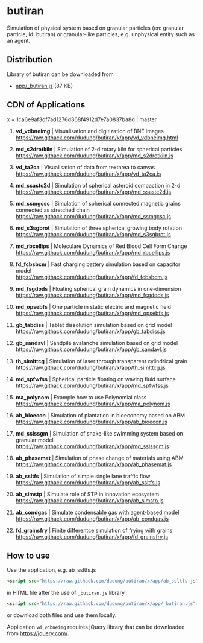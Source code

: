 # butiran
Simulation of physical system based on granular particles (en: granular particle, id: butiran) or granular-like particles, e.g. unphysical entity such as an agent.


## Distribution

Library of butiran can be downloaded from

* [app/_butiran.js](https://github.com/dudung/butiran/blob/master/app/_butiran.js) (87 KB)


## CDN of Applications

x = 1ca6e9af3df7ad1276d368f4912d7e7a0837ba8d | master

1. **vd_vdbneimg** | Visualisation and digitization of BNE images \
https://raw.githack.com/dudung/butiran/x/app/vd_vdbneimg.html

2. **md_s2drotkiln** | Simulation of 2-d rotary kiln for spherical particles \
https://raw.githack.com/dudung/butiran/x/app/md_s2drotkiln.js

3. **vd_ta2ca** | Visualisation of data from textarea to canvas \
https://raw.githack.com/dudung/butiran/x/app/vd_ta2ca.js

4. **md_ssastc2d** | Simulation of spherical asteroid compaction in 2-d \
https://raw.githack.com/dudung/butiran/x/app/md_ssastc2d.js

5. **md_ssmgcsc** | Simulation of spherical connected magnetic grains connected as stretched chain \
https://raw.githack.com/dudung/butiran/x/app/md_ssmgcsc.js

6. **md_s3sgbrot** | Simulation of three spherical growing body rotation \
https://raw.githack.com/dudung/butiran/x/app/md_s3sgbrot.js

7. **md_rbcellips** | Moleculare Dynamics of Red Blood Cell Form Change \
https://raw.githack.com/dudung/butiran/x/app/md_rbcellips.js

8. **fd_fcbsbcm** | Fast charging battery simulation based on capacitor model \
https://raw.githack.com/dudung/butiran/x/app/fd_fcbsbcm.js

9. **md_fsgdods** | Floating spherical grain dynamics in one-dimension \
https://raw.githack.com/dudung/butiran/x/app/md_fsgdods.js

10. **md_opsebfs** | One particle in static electric and magnetic field \
https://raw.githack.com/dudung/butiran/x/app/md_opsebfs.js

11. **gb_tabdiss** | Tablet dissolution simulation based on grid model \
https://raw.githack.com/dudung/butiran/x/app/gb_tabdiss.js

12. **gb_sandavl** | Sandpile avalanche simulation based on grid model \
https://raw.githack.com/dudung/butiran/x/app/gb_sandavl.js

13. **th_simlttcg** | Simulation of laser through transparent cylindrical grain \
https://raw.githack.com/dudung/butiran/x/app/th_simlttcg.js

14. **md_spfwfss** | Spherical particle floating on waving fluid surface \
https://raw.githack.com/dudung/butiran/x/app/md_spfwfss.js

15. **ma_polynom** | Example how to use Polynomial class \
https://raw.githack.com/dudung/butiran/x/app/ma_polynom.js

16. **ab_bioecon** | Simulation of plantation in bioeconomy based on ABM \
https://raw.githack.com/dudung/butiran/x/app/ab_bioecon.js

17. **md_sslssgm** | Simulation of snake-like swimming system based on granular model \
https://raw.githack.com/dudung/butiran/x/app/md_sslssgm.js

18. **ab_phasemat** | Simulation of phase change of materials using ABM \
https://raw.githack.com/dudung/butiran/x/app/ab_phasemat.js

19. **ab_ssltfs** | Simulation of simple single lane traffic flow \
https://raw.githack.com/dudung/butiran/x/app/ab_ssltfs.js

20. **ab_simstp** | Simulate role of STP in innovation ecosystem \
https://raw.githack.com/dudung/butiran/x/app/ab_simstp.js

21. **ab_condgas** | Simulate condensable gas with agent-based model \
https://raw.githack.com/dudung/butiran/x/app/ab_condgas.js

22. **fd_grainsfry** | Finite differentce simulation of frying with grains \
https://raw.githack.com/dudung/butiran/x/app/fd_grainsfry.js


## How to use

Use the application, e.g. ab_ssltfs.js

```html
<script src="https://raw.githack.com/dudung/butiran/x/app/ab_ssltfs.js"></script>
```

in HTML file after the use of `_butiran.js` library

```html
<script src="https://raw.githack.com/dudung/butiran/x/app/_butiran.js"></script>
```

or download both files and use them locally.

Application `vd_vdbneimg` requires jQuery library that can be downloaded from https://jquery.com/.
